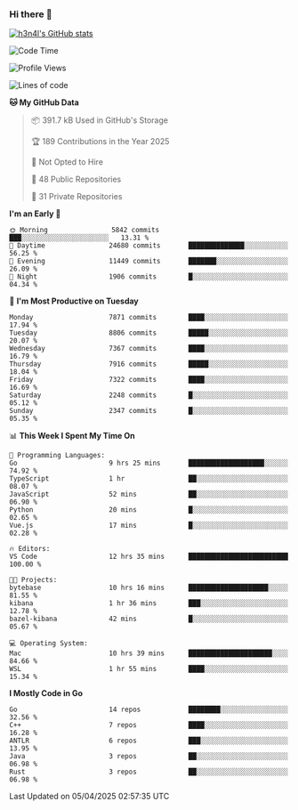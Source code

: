 ### Hi there 👋

[![h3n4l's GitHub stats](https://github-readme-stats.vercel.app/api?username=h3n4l&count_private=true&show_icons=true&theme=radical)](https://github.com/h3n4l/github-readme-stats)

<!--START_SECTION:waka-->
![Code Time](http://img.shields.io/badge/Code%20Time-2%2C130%20hrs%2056%20mins-blue)

![Profile Views](http://img.shields.io/badge/Profile%20Views-0-blue)

![Lines of code](https://img.shields.io/badge/From%20Hello%20World%20I%27ve%20Written-15.0%20million%20lines%20of%20code-blue)

**🐱 My GitHub Data** 

> 📦 391.7 kB Used in GitHub's Storage 
 > 
> 🏆 189 Contributions in the Year 2025
 > 
> 🚫 Not Opted to Hire
 > 
> 📜 48 Public Repositories 
 > 
> 🔑 31 Private Repositories 
 > 
**I'm an Early 🐤** 

```text
🌞 Morning                5842 commits        ███░░░░░░░░░░░░░░░░░░░░░░   13.31 % 
🌆 Daytime                24680 commits       ██████████████░░░░░░░░░░░   56.25 % 
🌃 Evening                11449 commits       ███████░░░░░░░░░░░░░░░░░░   26.09 % 
🌙 Night                  1906 commits        █░░░░░░░░░░░░░░░░░░░░░░░░   04.34 % 
```
📅 **I'm Most Productive on Tuesday** 

```text
Monday                   7871 commits        ████░░░░░░░░░░░░░░░░░░░░░   17.94 % 
Tuesday                  8806 commits        █████░░░░░░░░░░░░░░░░░░░░   20.07 % 
Wednesday                7367 commits        ████░░░░░░░░░░░░░░░░░░░░░   16.79 % 
Thursday                 7916 commits        █████░░░░░░░░░░░░░░░░░░░░   18.04 % 
Friday                   7322 commits        ████░░░░░░░░░░░░░░░░░░░░░   16.69 % 
Saturday                 2248 commits        █░░░░░░░░░░░░░░░░░░░░░░░░   05.12 % 
Sunday                   2347 commits        █░░░░░░░░░░░░░░░░░░░░░░░░   05.35 % 
```


📊 **This Week I Spent My Time On** 

```text
💬 Programming Languages: 
Go                       9 hrs 25 mins       ███████████████████░░░░░░   74.92 % 
TypeScript               1 hr                ██░░░░░░░░░░░░░░░░░░░░░░░   08.07 % 
JavaScript               52 mins             ██░░░░░░░░░░░░░░░░░░░░░░░   06.90 % 
Python                   20 mins             █░░░░░░░░░░░░░░░░░░░░░░░░   02.65 % 
Vue.js                   17 mins             █░░░░░░░░░░░░░░░░░░░░░░░░   02.28 % 

🔥 Editors: 
VS Code                  12 hrs 35 mins      █████████████████████████   100.00 % 

🐱‍💻 Projects: 
bytebase                 10 hrs 16 mins      ████████████████████░░░░░   81.55 % 
kibana                   1 hr 36 mins        ███░░░░░░░░░░░░░░░░░░░░░░   12.78 % 
bazel-kibana             42 mins             █░░░░░░░░░░░░░░░░░░░░░░░░   05.67 % 

💻 Operating System: 
Mac                      10 hrs 39 mins      █████████████████████░░░░   84.66 % 
WSL                      1 hr 55 mins        ████░░░░░░░░░░░░░░░░░░░░░   15.34 % 
```

**I Mostly Code in Go** 

```text
Go                       14 repos            ████████░░░░░░░░░░░░░░░░░   32.56 % 
C++                      7 repos             ████░░░░░░░░░░░░░░░░░░░░░   16.28 % 
ANTLR                    6 repos             ███░░░░░░░░░░░░░░░░░░░░░░   13.95 % 
Java                     3 repos             ██░░░░░░░░░░░░░░░░░░░░░░░   06.98 % 
Rust                     3 repos             ██░░░░░░░░░░░░░░░░░░░░░░░   06.98 % 
```




 Last Updated on 05/04/2025 02:57:35 UTC
<!--END_SECTION:waka-->

